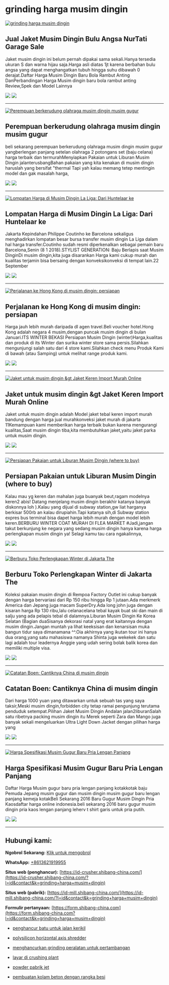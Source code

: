 # grinding harga musim dingin

<a href="https://swt.shibang-china.com/?l=id&img&k=grinding+harga+musim+dingin" target="_blank">![grinding harga musim dingin](http://static.shibang-china.com/all-800x300/618.jpg)</a>

## Jual Jaket Musim Dingin Bulu Angsa NurTati Garage Sale
Jaket musim dingin ini belum pernah dipakai sama sekali.Hanya tersedia ukuran S dan warna hijau saja.Harga asli diatas 1jt karena berbahan bulu angsa yang dapat menghangatkan tubuh hingga suhu dibawah 0 derajat.Daftar Harga Musim Dingin Baru Bola Rambut Anting DanPerbandingan Harga Musim dingin baru bola rambut anting Review,Spek dan Model Lainnya


<a href="https://whatsapp.shibangsoft.com/WhatsApp.php" target="_blank" title="WhatsApp">![](http://static.shibang-china.com/icon/whatsapp.png)</a> <a href="https://swt.shibang-china.com/?l=id&icon&k=grinding+harga+musim+dingin" target="_blank">![](http://static.shibang-china.com/icon/chat-id.png)</a>

---

<a href="https://swt.shibang-china.com/?l=id&img&k=grinding+harga+musim+dingin" target="_blank">![Perempuan berkerudung olahraga musim dingin musim gugur](http://static.shibang-china.com/all-800x300/63.jpg)</a>

## Perempuan berkerudung olahraga musim dingin musim gugur
beli sekarang perempuan berkerudung olahraga musim dingin musim gugur yangberlengan panjang setelan olahraga 2 potongans set (baju celana) harga terbaik dan termurahMenyiapkan Pakaian untuk Liburan Musim Dingin jalanterusbangBahan pakaian yang kita kenakan di musim dingin haruslah yang bersifat "thermal Tapi yah kalau memang tetep mentingin model dan gak masalah harga,


<a href="https://whatsapp.shibangsoft.com/WhatsApp.php" target="_blank" title="WhatsApp">![](http://static.shibang-china.com/icon/whatsapp.png)</a> <a href="https://swt.shibang-china.com/?l=id&icon&k=grinding+harga+musim+dingin" target="_blank">![](http://static.shibang-china.com/icon/chat-id.png)</a>

---

<a href="https://swt.shibang-china.com/?l=id&img&k=grinding+harga+musim+dingin" target="_blank">![Lompatan Harga di Musim Dingin La Liga: Dari Huntelaar ke](http://static.shibang-china.com/all-800x300/704.jpg)</a>

## Lompatan Harga di Musim Dingin La Liga: Dari Huntelaar ke
Jakarta Kepindahan Philippe Coutinho ke Barcelona sekaligus menghadirkan lompatan besar bursa transfer musim dingin La Liga dalam hal harga transfer.Coutinho sudah resmi diperkenalkan sebagai pemain baru Barcelona,Senin (8 1 2018).STYLIST GENERATION: Baju Berlapis saat Musim DinginDi musim dingin,kita juga disarankan Harga kami cukup murah dan kualitas terjamin bisa bersaing dengan konveksikonveksi di tempat lain.22 September


<a href="https://whatsapp.shibangsoft.com/WhatsApp.php" target="_blank" title="WhatsApp">![](http://static.shibang-china.com/icon/whatsapp.png)</a> <a href="https://swt.shibang-china.com/?l=id&icon&k=grinding+harga+musim+dingin" target="_blank">![](http://static.shibang-china.com/icon/chat-id.png)</a>

---

<a href="https://swt.shibang-china.com/?l=id&img&k=grinding+harga+musim+dingin" target="_blank">![Perjalanan ke Hong Kong di musim dingin: persiapan](http://static.shibang-china.com/all-800x300/878.jpg)</a>

## Perjalanan ke Hong Kong di musim dingin: persiapan
Harga jauh lebih murah daripada dI agen travel.Beli voucher hotel.Hong Kong adalah negara 4 musim,dengan puncak musim dingin di bulan Januari.ITS WINTER BEKASI Persiapan Musim Dingin (winter)Harga,kualitas dan produk di its Winter dan surika winter store sama persis.Silahkan mengunjungi salah satu dari 4 store kami.Silahkan check menu Produk Kami di bawah (atau Samping) untuk melihat range produk kami.


<a href="https://whatsapp.shibangsoft.com/WhatsApp.php" target="_blank" title="WhatsApp">![](http://static.shibang-china.com/icon/whatsapp.png)</a> <a href="https://swt.shibang-china.com/?l=id&icon&k=grinding+harga+musim+dingin" target="_blank">![](http://static.shibang-china.com/icon/chat-id.png)</a>

---

<a href="https://swt.shibang-china.com/?l=id&img&k=grinding+harga+musim+dingin" target="_blank">![Jaket untuk musim dingin &gt Jaket Keren Import Murah Online](http://static.shibang-china.com/all-800x300/1393.jpg)</a>

## Jaket untuk musim dingin &gt Jaket Keren Import Murah Online
Jaket untuk musim dingin adalah Model jaket tebal keren import murah bandung dengan harga jual murahkonveksi jaket murah di jakarta 11Kemampuan kami memberikan harga terbaik bukan karena mengurangi kualitas,Saat musim dingin tiba,kita membutuhkan jaket,yaitu jaket parka untuk musim dingin.


<a href="https://whatsapp.shibangsoft.com/WhatsApp.php" target="_blank" title="WhatsApp">![](http://static.shibang-china.com/icon/whatsapp.png)</a> <a href="https://swt.shibang-china.com/?l=id&icon&k=grinding+harga+musim+dingin" target="_blank">![](http://static.shibang-china.com/icon/chat-id.png)</a>

---

<a href="https://swt.shibang-china.com/?l=id&img&k=grinding+harga+musim+dingin" target="_blank">![Persiapan Pakaian untuk Liburan Musim Dingin (where to buy)](http://static.shibang-china.com/all-800x300/1432.jpg)</a>

## Persiapan Pakaian untuk Liburan Musim Dingin (where to buy)
Kalau mau yg keren dan mahalan juga buanyak beut,ragam modelnya keren2 abis! Datang menjelang musim dingin berakhir katanya banyak diskonnya loh ).Kalau yang dijual di subway station,gw liat harganya berkisar 500rb an kalau dirupiahin.Tapi katanya sih,di Subway station expres bus terminal bisa dapet harga lebih murah dengan model lebih keren.BERBURU WINTER COAT MURAH DI FLEA MARKET #Jadi,jangan takut berkunjung ke negara yang sedang musim dingin hanya karena harga perlengkapan musim dingin ya! Selagi kamu tau cara ngakalinnya,


<a href="https://whatsapp.shibangsoft.com/WhatsApp.php" target="_blank" title="WhatsApp">![](http://static.shibang-china.com/icon/whatsapp.png)</a> <a href="https://swt.shibang-china.com/?l=id&icon&k=grinding+harga+musim+dingin" target="_blank">![](http://static.shibang-china.com/icon/chat-id.png)</a>

---

<a href="https://swt.shibang-china.com/?l=id&img&k=grinding+harga+musim+dingin" target="_blank">![Berburu Toko Perlengkapan Winter di Jakarta The](http://static.shibang-china.com/all-800x300/1490.jpg)</a>

## Berburu Toko Perlengkapan Winter di Jakarta The
Koleksi pakaian musim dingin di Rempoa Factory Outlet ini cukup banyak dengan harga bervariasi dari Rp 150 ribu hingga Rp 1 jutaan.Ada merkmerk America dan Jepang juga macam SuperDry.Ada long john juga dengan kisaran harga Rp 130 ribu,lalu celanacelana tebal kayak buat ski dan main di salju yang ada pelapis tebal di dalamnya.Liburan Musim Dingin Ke Korea Selatan (Bagian duaSisanya dekorasi natal yang erat kaitannya dengan musim dingin.Jangan muntah ya lihat keeksisan dan kenarsisan muka bangun tidur saya dimanamana ^^.Oia akhirnya yang ikutan tour ini hanya dua orang,yang satu mahasiswa namanya Shinta juga wekekek dan satu lagi adalah tour leadernya Anggie yang udah sering bolak balik korea dan memiliki multiple visa.


<a href="https://whatsapp.shibangsoft.com/WhatsApp.php" target="_blank" title="WhatsApp">![](http://static.shibang-china.com/icon/whatsapp.png)</a> <a href="https://swt.shibang-china.com/?l=id&icon&k=grinding+harga+musim+dingin" target="_blank">![](http://static.shibang-china.com/icon/chat-id.png)</a>

---

<a href="https://swt.shibang-china.com/?l=id&img&k=grinding+harga+musim+dingin" target="_blank">![Catatan Boen: Cantiknya China di musim dingin](http://static.shibang-china.com/all-800x300/357.jpg)</a>

## Catatan Boen: Cantiknya China di musim dingin
Dari harga 1000 yuan yang ditawarkan untuk sebuah tas yang saya taksir,Meski musim dingin,forbidden city tetap ramai pengunjung terutama penduduk setempat.Pilihan Jaket Musim Dingin Andalan jalan2liburanSalah satu ribetnya packing musim dingin itu Merek seperti Zara dan Mango juga banyak sekali mengeluarkan Ultra Light Down Jacket dengan pilihan harga yang


<a href="https://whatsapp.shibangsoft.com/WhatsApp.php" target="_blank" title="WhatsApp">![](http://static.shibang-china.com/icon/whatsapp.png)</a> <a href="https://swt.shibang-china.com/?l=id&icon&k=grinding+harga+musim+dingin" target="_blank">![](http://static.shibang-china.com/icon/chat-id.png)</a>

---

<a href="https://swt.shibang-china.com/?l=id&img&k=grinding+harga+musim+dingin" target="_blank">![Harga Spesifikasi Musim Gugur Baru Pria Lengan Panjang](http://static.shibang-china.com/all-800x300/162.jpg)</a>

## Harga Spesifikasi Musim Gugur Baru Pria Lengan Panjang
Daftar Harga Musim gugur baru pria lengan panjang kotakkotak baju Pemuda Jepang musim gugur dan musim dingin musim gugur baru lengan panjang kemeja kotakBeli Sekarang 2016 Baru Gugur Musim Dingin Pria Kaosdaftar harga online indonesia.beli sekarang 2016 baru gugur musim dingin pria kaos lengan panjang leherv t shirt garis untuk pria putih.


<a href="https://whatsapp.shibangsoft.com/WhatsApp.php" target="_blank" title="WhatsApp">![](http://static.shibang-china.com/icon/whatsapp.png)</a> <a href="https://swt.shibang-china.com/?l=id&icon&k=grinding+harga+musim+dingin" target="_blank">![](http://static.shibang-china.com/icon/chat-id.png)</a>

---
## Hubungi kami:

**Ngobrol Sekarang:** [Klik untuk mengobrol](https://swt.shibang-china.com?l=id&contact&k=grinding+harga+musim+dingin)

**WhatsApp:**  [+8613621919955](https://whatsapp.shibangsoft.com/WhatsApp.php)

**Situs web (penghancur):** [https://id-crusher.shibang-china.com/](https://id-crusher.shibang-china.com/?l=id&contact&k=grinding+harga+musim+dingin)

**Situs web (pabrik):** [https://id-mill.shibang-china.com/](https://id-mill.shibang-china.com/?l=id&contact&k=grinding+harga+musim+dingin)

**Formulir pertanyaan:** [https://form.shibang-china.com](https://form.shibang-china.com?l=id&contact&k=grinding+harga+musim+dingin)

* [penghancur batu untuk jalan kerikil](../39/penghancur%20batu%20untuk%20jalan%20kerikil.md)

* [polysilicon horizontal axis shredder](../35/polysilicon%20horizontal%20axis%20shredder.md)

* [menghancurkan grinding peralatan untuk pertambangan](../33/menghancurkan%20grinding%20peralatan%20untuk%20pertambangan.md)

* [layar di crushing plant](../38/layar%20di%20crushing%20plant.md)

* [powder pabrik jet](../34/powder%20pabrik%20jet.md)

* [pembuatan kolam beton dengan rangka besi](../31/pembuatan%20kolam%20beton%20dengan%20rangka%20besi.md)